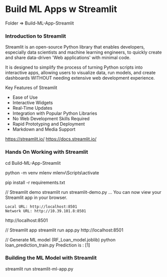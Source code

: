 # Build ML Apps w Streamlit
Folder => Build-ML-App-Streamlit

### Introduction to Streamlit
Streamlit is an open-source Python library that enables developers, especially data scientists and machine learning engineers, to quickly create and share data-driven 'Web applications' with minimal code. 

It is designed to simplify the process of turning Python scripts into interactive apps, allowing users to visualize data, run models, and create dashboards WITHOUT needing extensive web development experience.

Key Features of Streamlit
- Ease of Use
- Interactive Widgets
- Real-Time Updates
- Integration with Popular Python Libraries
- No Web Development Skills Required
- Rapid Prototyping and Deployment
- Markdown and Media Support

https://streamlit.io/
https://docs.streamlit.io/

### Hands On Working with Streamlit
cd Build-ML-App-Streamlit

python -m venv mlenv
mlenv\Scripts\activate

pip install -r requirements.txt

// Streamlit demo
streamlit run streamlit-demo.py
    ...
    You can now view your Streamlit app in your browser.

    Local URL: http://localhost:8501
    Network URL: http://10.39.101.8:8501

http://localhost:8501

// Streamlit app
streamlit run app.py 
http://localhost:8501

// Generate ML model (RF_Loan_model.joblib)
python loan_prediction_train.py
    Prediction is : [1]

### Building the ML Model with Streamlit
streamlit run streamlit-ml-app.py
